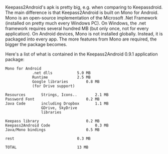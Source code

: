 Keepass2Android's apk is pretty big, e.g. when comparing to Keepassdroid. The main difference is that Keepass2Android is built on Mono for Android. Mono is an open-source implementation of the Microsoft .Net Framework (installed on pretty much every Windows PC). On Windows, the .net framework requires several hundred MB (but only once, not for every application). On Android devices, Mono is not installed globally. Instead, it is packaged into every app. The more features from Mono are required, the bigger the package becomes.

Here's a list of what is contained in the Keepass2Android 0.9.1 application package:

```
Mono for Android		
			.net dlls			5.0 MB
			Runtime				2.5 MB				
			Google libraries		0.8 MB				
			(for Drive support)

Resources		Strings, Icons..		2.1 MB				
Password Font						0.2 MB				
Java Code		including Dropbox 		1.1 MB				
				GDrive, SkyDrive
				libraries
							
Keepass library						0.2 MB				
Keepass2Android Code					0.3 MB				
Java/Mono bindings					0.5 MB				
							
rest							0.3 MB		

TOTAL							13 MB
```
